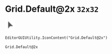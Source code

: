 # Grid.Default@2x `32x32`
<img src="/img/Grid.Default.png" width=32 height=32>

``` CSharp
EditorGUIUtility.IconContent("Grid.Default@2x")
```
```
Grid.Default@2x
```
